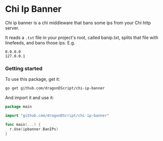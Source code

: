 # Chi Ip Banner
Chi ip banner is a chi middleware that bans some ips from your Chi http server.

It reads a `.txt` file in your project's root, called banip.txt, splits that file with linefeeds, and bans those ips. E.g.
```
0.0.0.0
127.0.0.1
```
### Getting started
To use this package, get it:
```sh
go get github.com/dragonDScript/chi-ip-banner
```
And import it and use it:
```go
package main

import "github.com/dragonDScript/chi-ip-banner"

func main(...) {
  r.Use(ipbanner.BanIPs)
}
```